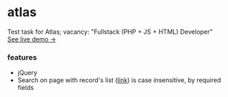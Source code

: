 # atlas
Test task for Atlas; vacancy: "Fullstack (PHP + JS + HTML) Developer"  
[See live demo →](https://it4joy.ru/atlas/index.html)

### features
- jQuery
- Search on page with record's list ([link](https://it4joy.ru/atlas/records.html)) is case insensitive, by required fields
